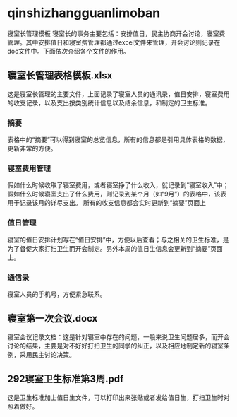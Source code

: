 # qinshizhangguanlimoban
寝室长管理模板
寝室长的事务主要包括：安排值日，民主协商开会讨论，寝室费管理。其中安排值日和寝室费管理都通过excel文件来管理，开会讨论则记录在doc文件中。下面依次介绍各个文件的作用。
## 寝室长管理表格模板.xlsx
这是寝室长管理的主要文件，上面记录了寝室人员的通讯录，值日安排，寝室费用的收支记录，以及支出按类别统计信息以及结余信息，和制定的卫生标准。
### 摘要
表格中的“摘要”可以得到寝室的总览信息，所有的信息都是引用具体表格的数据，更新非常的方便。
### 寝室费用管理
假如什么时候收取了寝室费用，或者寝室挣了什么收入，就记录到“寝室收入”中；
假如什么时候寝室支出了什么费用，则记录到某个月（如“9月”）的表格中，该表用于记录该月的详尽支出。
所有的收支信息都会实时更新到“摘要”页面上
### 值日管理
寝室的值日安排计划写在“值日安排”中，方便以后查看；与之相关的卫生标准，是为了督促大家打扫卫生而开会制定。另外本周的值日生信息会更新到“摘要”页面上。
### 通信录
寝室人员的手机号，方便紧急联系。
## 寝室第一次会议.docx
寝室会议记录文档：这是针对寝室中存在的问题，一般来说卫生问题居多，而开会讨论的结果，主要是对不好好打扫卫生的同学的纠正，以及相应地制定新的寝室条例，采用民主讨论决策。
## 292寝室卫生标准第3周.pdf
这是卫生标准加上值日生文件，可以打印出来张贴或者发给值日生，打扫卫生时对照着做好。

